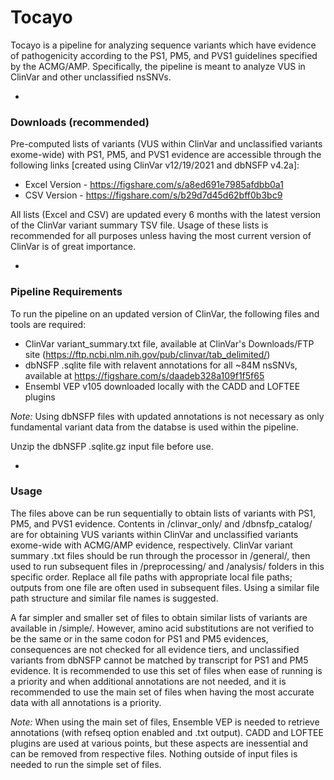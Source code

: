 # Tocayo

Tocayo is a pipeline for analyzing sequence variants which have evidence of pathogenicity according to the PS1, PM5, and PVS1 guidelines specified by the ACMG/AMP. Specifically, the pipeline is meant to analyze VUS in ClinVar and other unclassified nsSNVs.

-
### Downloads (recommended)

Pre-computed lists of variants (VUS within ClinVar and unclassified variants exome-wide) with PS1, PM5, and PVS1 evidence are accessible through the following links [created using ClinVar v12/19/2021 and dbNSFP v4.2a]:
* Excel Version - https://figshare.com/s/a8ed691e7985afdbb0a1
* CSV Version - https://figshare.com/s/b29d7d45d62bff0b3bc9

All lists (Excel and CSV) are updated every 6 months with the latest version of the ClinVar variant summary TSV file. Usage of these lists is recommended for all purposes unless having the most current version of ClinVar is of great importance. 

-
### Pipeline Requirements
To run the pipeline on an updated version of ClinVar, the following files and tools are required:
* ClinVar variant_summary.txt file, available at ClinVar's Downloads/FTP site (https://ftp.ncbi.nlm.nih.gov/pub/clinvar/tab_delimited/)
* dbNSFP .sqlite file with relavent annotations for all ~84M nsSNVs, available at https://figshare.com/s/daadeb328a109f1f5f65
* Ensembl VEP v105 downloaded locally with the CADD and LOFTEE plugins

_Note:_
Using dbNSFP files with updated annotations is not necessary as only fundamental variant data from the databse is used within the pipeline.

Unzip the dbNSFP .sqlite.gz input file before use.


-
### Usage

The files above can be run sequentially to obtain lists of variants with PS1, PM5, and PVS1 evidence. Contents in /clinvar_only/ and /dbnsfp_catalog/ are for obtaining VUS variants within ClinVar and unclassified variants exome-wide with ACMG/AMP evidence, respectively. ClinVar variant summary .txt files should be run through the processor in /general/, then used to run subsequent files in /preprocessing/ and /analysis/ folders in this specific order. Replace all file paths with appropriate local file paths; outputs from one file are often used in subsequent files. Using a similar file path structure and similar file names is suggested.

A far simpler and smaller set of files to obtain similar lists of variants are available in /simple/. However, amino acid substitutions are not verified to be the same or in the same codon for PS1 and PM5 evidences, consequences are not checked for all evidence tiers, and unclassified variants from dbNSFP cannot be matched by transcript for PS1 and PM5 evidence. It is recommended to use this set of files when ease of running is a priority and when additional annotations are not needed, and it is recommended to use the main set of files when having the most accurate data with all annotations is a priority.

_Note:_ When using the main set of files, Ensemble VEP is needed to retrieve annotations (with refseq option enabled and .txt output). CADD and LOFTEE plugins are used at various points, but these aspects are inessential and can be removed from respective files. Nothing outside of input files is needed to run the simple set of files.
